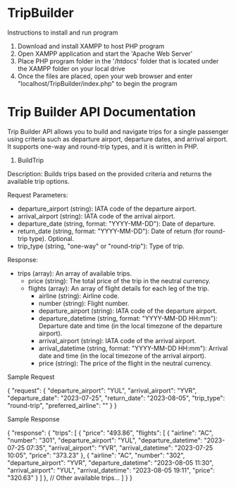 # TripBuilder

Instructions to install and run program

1. Download and install XAMPP to host PHP program
2. Open XAMPP application and start the 'Apache Web Server'
3. Place PHP program folder in the '/htdocs' folder that is located under the XAMPP folder on your local drive
4. Once the files are placed, open your web browser and enter "localhost/TripBuilder/index.php" to begin the program

# Trip Builder API Documentation

Trip Builder API allows you to build and navigate trips for a single passenger using criteria such as departure airport, departure dates, and arrival airport. It supports one-way and round-trip types, and it is written in PHP.

1. BuildTrip

Description: Builds trips based on the provided criteria and returns the available trip options.

Request Parameters:
* departure_airport (string): IATA code of the departure airport.
* arrival_airport (string): IATA code of the arrival airport.
* departure_date (string, format: "YYYY-MM-DD"): Date of departure.
* return_date (string, format: "YYYY-MM-DD"): Date of return (for round-trip type). Optional.
* trip_type (string, "one-way" or "round-trip"): Type of trip.

Response:

* trips (array): An array of available trips.
    * price (string): The total price of the trip in the neutral currency.
    * flights (array): An array of flight details for each leg of the trip.
        * airline (string): Airline code.
        * number (string): Flight number.
        * departure_airport (string): IATA code of the departure airport.
        * departure_datetime (string, format: "YYYY-MM-DD HH:mm"): Departure date and time (in the local timezone of the departure airport).
        * arrival_airport (string): IATA code of the arrival airport.
        * arrival_datetime (string, format: "YYYY-MM-DD HH:mm"): Arrival date and time (in the local timezone of the arrival airport).
        * price (string): The price of the flight in the neutral currency.


Sample Request

{
  "request": {
    "departure_airport": "YUL",
    "arrival_airport": "YVR",
    "departure_date": "2023-07-25",
    "return_date": "2023-08-05",
    "trip_type": "round-trip",
    "preferred_airline": ""
  }
}

Sample Response

{
  "response": {
    "trips": [
      {
        "price": "493.86",
        "flights": [
          {
            "airline": "AC",
            "number": "301",
            "departure_airport": "YUL",
            "departure_datetime": "2023-07-25 07:35",
            "arrival_airport": "YVR",
            "arrival_datetime": "2023-07-25 10:05",
            "price": "373.23"
          },
          {
            "airline": "AC",
            "number": "302",
            "departure_airport": "YVR",
            "departure_datetime": "2023-08-05 11:30",
            "arrival_airport": "YUL",
            "arrival_datetime": "2023-08-05 19:11",
            "price": "320.63"
          }
        ]
      },
      // Other available trips...
    ]
  }
}
